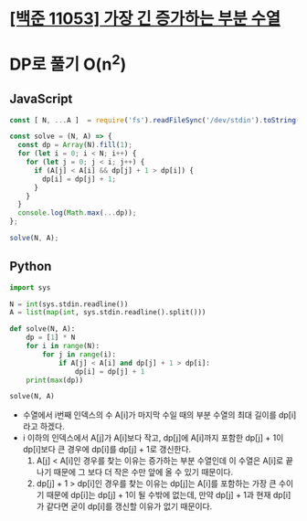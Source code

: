 # [[백준 11053] 가장 긴 증가하는 부분 수열](https://www.acmicpc.net/problem/11053)
# DP로 풀기 O(n<sup>2</sup>)
## JavaScript
```js
const [ N, ...A ]  = require('fs').readFileSync('/dev/stdin').toString().trim().split(/\s+/).map(v => +v);

const solve = (N, A) => {
  const dp = Array(N).fill(1);
  for (let i = 0; i < N; i++) {
    for (let j = 0; j < i; j++) {
      if (A[j] < A[i] && dp[j] + 1 > dp[i]) {
        dp[i] = dp[j] + 1;
      }
    }
  }
  console.log(Math.max(...dp));
};

solve(N, A);
```
## Python
```py
import sys

N = int(sys.stdin.readline())
A = list(map(int, sys.stdin.readline().split()))

def solve(N, A):
    dp = [1] * N
    for i in range(N):
        for j in range(i):
            if A[j] < A[i] and dp[j] + 1 > dp[i]:
                dp[i] = dp[j] + 1
    print(max(dp))

solve(N, A)
```
- 수열에서 i번째 인덱스의 수 A[i]가 마지막 수일 때의 부분 수열의 최대 길이를 dp[i]라고 하겠다.
- i 이하의 인덱스에서 A[j]가 A[i]보다 작고, dp[j]에 A[i]까지 포함한 dp[j] + 1이 dp[i]보다 큰 경우에 dp[i]를 dp[j] + 1로 갱신한다.
  1. A[j] < A[i]인 경우를 찾는 이유는 증가하는 부분 수열인데 이 수열은 A[i]로 끝나기 때문에 그 보다 더 작은 수만 앞에 올 수 있기 때문이다.
  2. dp[j] + 1 > dp[i]인 경우를 찾는 이유는 dp[j]는 A[i]를 포함하는 가장 큰 수이기 때문에 dp[i]는 dp[j] + 1이 될 수밖에 없는데, 만약 dp[j] + 1과 현재 dp[i]가 같다면 굳이 dp[i]를 갱신할 이유가 없기 때문이다. 